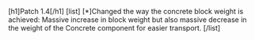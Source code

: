[h1]Patch 1.4[/h1]
[list]
[*]Changed the way the concrete block weight is achieved: Massive increase in block weight but also massive decrease in the weight of the Concrete component for easier transport.
[/list]
